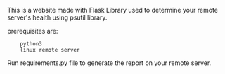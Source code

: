This is a website made with Flask Library used to determine your remote server's health using psutil library.


prerequisites are:
        
        python3 
        linux remote server

Run requirements.py file to generate the report on your remote server.


